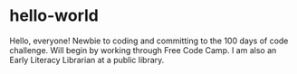 # hello-world

Hello, everyone!
Newbie to coding and committing to the 100 days of code challenge.
Will begin by working through Free Code Camp.
I am also an Early Literacy Librarian at a public library.
